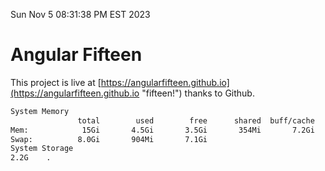 Sun Nov  5 08:31:38 PM EST 2023

# Angular Fifteen


This project is live at [https://angularfifteen.github.io](https://angularfifteen.github.io "fifteen!") thanks to Github.

```bash
System Memory
               total        used        free      shared  buff/cache   available
Mem:            15Gi       4.5Gi       3.5Gi       354Mi       7.2Gi        10Gi
Swap:          8.0Gi       904Mi       7.1Gi
System Storage
2.2G	.
```
```bash
